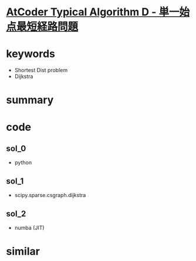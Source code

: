 # [AtCoder Typical Algorithm D - 単一始点最短経路問題](https://atcoder.jp/contests/typical-algorithm/tasks/typical_algorithm_d)



# keywords 
- Shortest Dist problem
- Dijkstra


# summary 



# code 
## sol_0
- python


## sol_1
- scipy.sparse.csgraph.dijkstra


## sol_2
- numba (JIT)



# similar 
